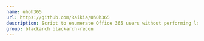 ```yaml
---
name: uhoh365
url: https://github.com/Raikia/UhOh365
description: Script to enumerate Office 365 users without performing login attempts URL : https://github.
group: blackarch blackarch-recon
---
```

